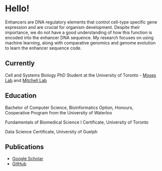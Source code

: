 # Hello!

Enhancers are DNA regulatory elements that control cell-type specific gene expression and are crucial for organism development. Despite their importance, we do not have a good understanding of how this function is encoded into the enhancer DNA sequence. My research focuses on using machine learning, along with comparative genomics and genome evolution to learn the enhancer sequence code.

## Currently
Cell and Systems Biology PhD Student at the University of Toronto - [Moses Lab](http://www.moseslab.csb.utoronto.ca) and [Mitchell Lab](http://labs.csb.utoronto.ca/mitchell/)

## Education
Bachelor of Computer Science, Bioinformatics Option, Honours, Cooperative Program from the University of Waterloo

Fundamentals of Biomedical Science I Certificate, University of Toronto

Data Science Certificate, University of Guelph

## Publications
* [Google Scholar](https://scholar.google.ca/citations?user=HeIP2F0AAAAJ&hl=en)
* [GitHub](https://github.com/agduncan94)
